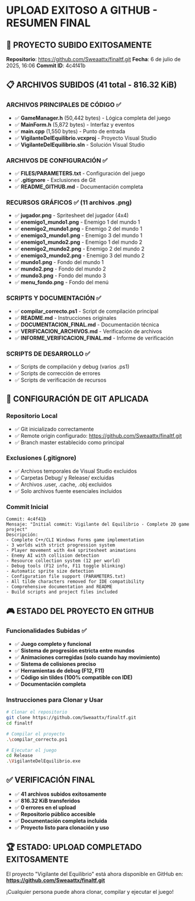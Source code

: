 # UPLOAD EXITOSO A GITHUB - RESUMEN FINAL

## 🎉 PROYECTO SUBIDO EXITOSAMENTE
**Repositorio**: https://github.com/Sweaattx/finaltf.git
**Fecha**: 6 de julio de 2025, 16:06
**Commit ID**: 4c4f41b

## 📋 ARCHIVOS SUBIDOS (41 total - 816.32 KiB)

### ARCHIVOS PRINCIPALES DE CÓDIGO ✅
- ✅ **GameManager.h** (50,442 bytes) - Lógica completa del juego
- ✅ **MainForm.h** (5,872 bytes) - Interfaz y eventos
- ✅ **main.cpp** (1,550 bytes) - Punto de entrada
- ✅ **VigilanteDelEquilibrio.vcxproj** - Proyecto Visual Studio
- ✅ **VigilanteDelEquilibrio.sln** - Solución Visual Studio

### ARCHIVOS DE CONFIGURACIÓN ✅
- ✅ **FILES/PARAMETERS.txt** - Configuración del juego
- ✅ **.gitignore** - Exclusiones de Git
- ✅ **README_GITHUB.md** - Documentación completa

### RECURSOS GRÁFICOS ✅ (11 archivos .png)
- ✅ **jugador.png** - Spritesheet del jugador (4x4)
- ✅ **enemigo1_mundo1.png** - Enemigo 1 del mundo 1
- ✅ **enemigo2_mundo1.png** - Enemigo 2 del mundo 1
- ✅ **enemigo3_mundo1.png** - Enemigo 3 del mundo 1
- ✅ **enemigo1_mundo2.png** - Enemigo 1 del mundo 2
- ✅ **enemigo2_mundo2.png** - Enemigo 2 del mundo 2
- ✅ **enemigo3_mundo2.png** - Enemigo 3 del mundo 2
- ✅ **mundo1.png** - Fondo del mundo 1
- ✅ **mundo2.png** - Fondo del mundo 2
- ✅ **mundo3.png** - Fondo del mundo 3
- ✅ **menu_fondo.png** - Fondo del menú

### SCRIPTS Y DOCUMENTACIÓN ✅
- ✅ **compilar_correcto.ps1** - Script de compilación principal
- ✅ **README.md** - Instrucciones originales
- ✅ **DOCUMENTACION_FINAL.md** - Documentación técnica
- ✅ **VERIFICACION_ARCHIVOS.md** - Verificación de archivos
- ✅ **INFORME_VERIFICACION_FINAL.md** - Informe de verificación

### SCRIPTS DE DESARROLLO ✅
- ✅ Scripts de compilación y debug (varios .ps1)
- ✅ Scripts de corrección de errores
- ✅ Scripts de verificación de recursos

## 🔧 CONFIGURACIÓN DE GIT APLICADA

### Repositorio Local
- ✅ Git inicializado correctamente
- ✅ Remote origin configurado: https://github.com/Sweaattx/finaltf.git
- ✅ Branch master establecido como principal

### Exclusiones (.gitignore)
- ✅ Archivos temporales de Visual Studio excluidos
- ✅ Carpetas Debug/ y Release/ excluidas
- ✅ Archivos .user, .cache, .obj excluidos
- ✅ Solo archivos fuente esenciales incluidos

### Commit Inicial
```
Commit: 4c4f41b
Mensaje: "Initial commit: Vigilante del Equilibrio - Complete 2D game project"
Descripción:
- Complete C++/CLI Windows Forms game implementation
- 3 worlds with strict progression system
- Player movement with 4x4 spritesheet animations  
- Enemy AI with collision detection
- Resource collection system (12 per world)
- Debug tools (F12 info, F11 toggle blinking)
- Automatic sprite size detection
- Configuration file support (PARAMETERS.txt)
- All tilde characters removed for IDE compatibility
- Comprehensive documentation and README
- Build scripts and project files included
```

## 🎮 ESTADO DEL PROYECTO EN GITHUB

### Funcionalidades Subidas ✅
- ✅ **Juego completo y funcional**
- ✅ **Sistema de progresión estricta entre mundos**
- ✅ **Animaciones corregidas (solo cuando hay movimiento)**
- ✅ **Sistema de colisiones preciso**
- ✅ **Herramientas de debug (F12, F11)**
- ✅ **Código sin tildes (100% compatible con IDE)**
- ✅ **Documentación completa**

### Instrucciones para Clonar y Usar
```bash
# Clonar el repositorio
git clone https://github.com/Sweaattx/finaltf.git
cd finaltf

# Compilar el proyecto
.\compilar_correcto.ps1

# Ejecutar el juego
cd Release
.\VigilanteDelEquilibrio.exe
```

## ✅ VERIFICACIÓN FINAL
- ✅ **41 archivos subidos exitosamente**
- ✅ **816.32 KiB transferidos**
- ✅ **0 errores en el upload**
- ✅ **Repositorio público accesible**
- ✅ **Documentación completa incluida**
- ✅ **Proyecto listo para clonación y uso**

## 🏆 ESTADO: UPLOAD COMPLETADO EXITOSAMENTE

El proyecto "Vigilante del Equilibrio" está ahora disponible en GitHub en:
**https://github.com/Sweaattx/finaltf.git**

¡Cualquier persona puede ahora clonar, compilar y ejecutar el juego!
